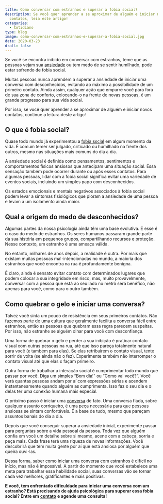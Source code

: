 ```yaml
---
title: Como conversar com estranhos e superar a fobia social?
description: Se você quer aprender a se aproximar de alguém e iniciar novos
  contatos, leia este artigo!
categories:
  - Cotidiano
type: blog
image: como-conversar-com-estranhos-e-superar-a-fobia-social.jpg
date: 2020-03-23
draft: false
---
```


Se você se encontra inibido em conversar com estranhos, teme que as pessoas vejam sua [ansiedade](https://yuribusin.com.br/o-que-fazer-diante-de-uma-crise-de-ansiedade/) ou tem medo de se sentir humilhado, pode estar sofrendo de fobia social.

Muitas pessoas nunca aprendem a superar a ansiedade de iniciar uma conversa com desconhecidos, evitando ao máximo a possibilidade de um primeiro contato. Ainda assim, qualquer ação que empurre você para fora de sua zona de conforto, colocando-o na frente de novas pessoas, é um grande progresso para sua vida social.

Por isso, se você quer aprender a se aproximar de alguém e iniciar novos contatos, continue a leitura deste artigo!

## **O que é fobia social?**

Quase todo mundo já experimentou a [fobia social](https://yuribusin.com.br/qual-a-origem-da-fobia-social/) em algum momento da vida. É comum temer ser julgado, criticado ou humilhado na frente dos outros, mesmo nas situações mais comuns do dia a dia.

A ansiedade social é definida como pensamentos, sentimentos e comportamentos físicos ansiosos que antecipam uma situação social. Essa sensação também pode ocorrer durante ou após esses contatos. Para algumas pessoas, lidar com a fobia social significa evitar uma variedade de eventos sociais, incluindo um simples papo com desconhecidos.

Os estados emocionais e mentais negativos associados à fobia social podem levar a sintomas fisiológicos que pioram a ansiedade de uma pessoa e levam a um isolamento ainda maior.

## **Qual a origem do medo de desconhecidos?**

Algumas partes da nossa psicologia ainda têm uma base evolutiva. E esse é o caso do medo de estranhos. Os seres humanos passaram grande parte da sua história em pequenos grupos, compartilhando recursos e proteção. Nesse contexto, um estranho é uma ameaça válida.

No entanto, milhares de anos depois, a realidade é outra. Por mais que existam muitas pessoas mal-intencionadas no mundo, a maioria dos estranhos que você encontra na rua é profundamente benigna.

É claro, ainda é sensato evitar contato com determinados lugares que podem colocar a sua integridade em risco, mas, muito provavelmente, conversar com a pessoa que está ao seu lado no metrô será benéfico, não apenas para você, como para o outro também.

## **Como quebrar o gelo e iniciar uma conversa?**

Talvez você sinta um pouco de resistência em seus primeiros contatos. Não fazemos parte de uma cultura que geralmente facilita a conversa fácil entre estranhos, então as pessoas que quebram essa regra parecem suspeitas. Por isso, não estranhe se alguém olhar para você com desconfiança.

Uma forma de quebrar o gelo e perder a sua inibição é praticar contato visual com outras pessoas na rua, até que isso pareça totalmente natural para você (e também para elas). Se elas retribuírem o contato visual, tente sorrir de volta (se ainda não o fez). Experimente também não interromper o contato visual até que elas o façam primeiro.

Outra forma de trabalhar a interação social é cumprimentar todo mundo que passar por você. Diga um simples “Bom dia!” ou “Como vai você?”. Você verá quantas pessoas andam por aí com expressões sérias e acendem instantaneamente quando alguém as cumprimenta. Isso faz o seu dia e o delas ter uma conexão humana mais especial.

O próximo passo é iniciar uma [conversa](https://yuribusin.com.br/como-perder-o-medo-de-conversar-com-pessoas/) de fato. Uma conversa fiada, sobre qualquer assunto corriqueiro, é uma peça necessária para que pessoas ansiosas se sintam confortáveis. É a base de tudo, mesmo que pareçam assuntos banais do dia a dia.

Depois que você conseguir superar a ansiedade inicial, experimente passar para perguntas sobre a vida pessoal da pessoa. Toda vez que alguém confia em você um detalhe sobre si mesmo, acene com a cabeça, sorria e peça mais. Cada frase terá uma riqueza de novas informações. Você descobrirá que tem muita gente por aí que está ansiosa por alguém que queira ouvi-las.

Dessa forma, saber como iniciar uma conversa com estranhos é difícil no início, mas não é impossível. A partir do momento que você estabelece uma meta para trabalhar essa habilidade social, suas conversas vão se tornar cada vez melhores, gratificantes e mais positivas.

**E você, tem enfrentado dificuldade para iniciar uma conversa com um estranho? Está precisando de ajuda psicológica para superar essa fobia social? Entre em** **[contato](https://yuribusin.com.br/contato/)** **e agende uma consulta!**
